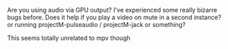 Are you using audio via GPU output? I've experienced some really bizarre bugs before. Does it help if you play a video on mute in a second instance? or running projectM-pulseaudio / projectM-jack or something?

This seems totally unrelated to mpv though
